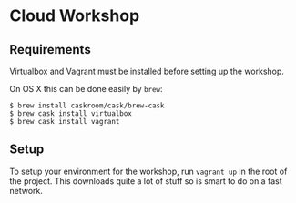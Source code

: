 # Cloud Workshop

## Requirements

Virtualbox and Vagrant must be installed before setting up the workshop.

On OS X this can be done easily by `brew`:

```
$ brew install caskroom/cask/brew-cask
$ brew cask install virtualbox
$ brew cask install vagrant
```

## Setup

To setup your environment for the workshop, run `vagrant up` in the root of the project.
This downloads quite a lot of stuff so is smart to do on a fast network.
